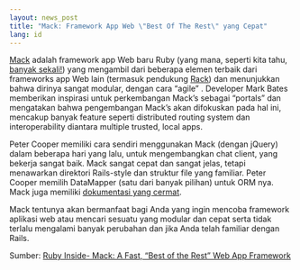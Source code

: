 ```yaml
---
layout: news_post
title: "Mack: Framework App Web \"Best Of The Rest\" yang Cepat"
lang: id
---
```


[Mack][1] adalah framework app Web baru Ruby (yang mana, seperti kita
tahu, [banyak sekali!][2]) yang mengambil dari beberapa elemen terbaik
dari frameworks app Web lain (termasuk pendukung [Rack][3]) dan
menunjukkan bahwa dirinya sangat modular, dengan cara “agile” .
Developer Mark Bates memberikan inspirasi untuk perkembangan Mack’s
sebagai “portals” dan mengatakan bahwa pengembangan Mack’s akan
difokuskan pada hal ini, mencakup banyak feature seperti distributed
routing system dan interoperability diantara multiple trusted, local
apps.

Peter Cooper memiliki cara sendiri menggunakan Mack (dengan jQuery)
dalam beberapa hari yang lalu, untuk mengembangkan chat client, yang
bekerja sangat baik. Mack sangat cepat dan sangat jelas, tetapi
menawarkan direktori Rails-style dan struktur file yang familiar. Peter
Cooper memilih DataMapper (satu dari banyak pilihan) untuk ORM nya. Mack
juga memiliki [dokumentasi yang cermat][4].

Mack tentunya akan bermanfaat bagi Anda yang ingin mencoba framework
aplikasi web atau mencari sesuatu yang modular dan cepat serta tidak
terlalu mengalami banyak perubahan dan jika Anda telah familiar dengan
Rails.

Sumber: [Ruby Inside- Mack: A Fast, “Best of the Rest” Web App
Framework][5]



[1]: http://www.mackframework.com/ 
[2]: http://sinatrarb.com/Welcome 
[3]: http://rack.rubyforge.org/ 
[4]: http://api.mackframework.com/ 
[5]: http://www.rubyinside.com/mack-a-fast-best-of-the-rest-web-app-framework-856.html 
